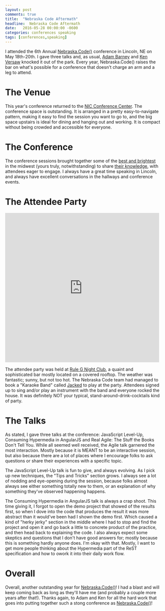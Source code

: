 ```yaml
---
layout: post
comments: true
title:  "Nebraska Code Aftermath"
headline:  Nebraska Code Aftermath
date:   2016-05-28 00:00:00 -0600
categories: conferences speaking
tags: [conferences,speaking]
---
```


I attended the 6th Annual [Nebraska.Code()](http://nebraskacode.com) conference in Lincoln, NE on May 18th-20th. I gave three talks and, as usual, [Adam Barney](https://twitter.com/cabarney) and [Ken Versaw](https://twitter.com/kversaw1) knocked it out of the park. Every year, Nebraska.Code() raises the bar on what's possible for a conference that doesn't charge an arm and a leg to attend.

<!-- more -->

The Venue
==
This year's conference returned to the [NIC Conference Center](http://innovate.unl.edu/nic-conference-center). The conference space is outstanding. It is arranged in a pretty easy-to-navigate pattern, making it easy to find the session you want to go to, and the big space upstairs is ideal for dining and hanging out and working. It is compact without being crowded and accessible for everyone.

The Conference
==
The conference sessions brought together some of the [best and brightest](http://nebraskacode.com/speakers) in the midwest (yours truly, notwithstanding) to share [their knowledge](http://nebraskacode.com/sessions), with attendees eager to engage. I always have a great time speaking in Lincoln, and always have excellent conversations in the hallways and conference events.

The Attendee Party
==
<iframe src="https://www.facebook.com/plugins/post.php?href=https%3A%2F%2Fwww.facebook.com%2Fmatthew.renze%2Fposts%2F10103270179131770&width=500" width="500" height="483" style="border:none;overflow:hidden" scrolling="no" frameborder="0" allowTransparency="true"></iframe>

The attendee party was held at [Rule G Night Club](http://rulegnightclub.com), a quaint and sophisticated bar mostly located on a covered rooftop. The weather was fantastic; sunny, but not too hot. The Nebraska Code team had managed to book a "Karaoke Band" called [Jacked](https://www.facebook.com/jackedomaha) to play at the party. Attendees signed up to sing and/or play an instrument with the band and everyone rocked the house. It was definitely NOT your typical, stand-around-drink-cocktails kind of party.

The Talks
==
As stated, I gave three talks at the conference: JavaScript Level-Up, Consuming Hypermedia in AngularJS and Real Agile: The Stuff the Books Don't Tell You. While all seemed well received, the Agile talk garnered the most interaction. Mostly because it is MEANT to be an interactive session, but also because there are a lot of places where I encourage folks to ask questions or share their experiences with a specific topic.

The JavaScript Level-Up talk is fun to give, and always evolving. As I pick up new techniques, the "Tips and Tricks" section grows. I always see a lot of nodding and eye-opening during the session, because folks almost always see either something totally new to them, or an explanation of why something they've observed happening happens.

The Consuming Hypermedia in AngularJS talk is always a crap shoot. This time giving it, I forgot to open the demo project that showed of the results first, so when I dove into the code that produces the result it was more abstract than it would've been had I shown the demo first. Which caused a kind of "herky jerky" section in the middle where I had to stop and find the project and open it and go back a little to concrete product of the practice, and then head back to explaining the code. I also always expect some skeptics and questions that I don't have good answers for; mostly because this is something hardly anyone does. I'm okay with that. Mostly, I want to get more people thinking about the Hypermedia part of the ReST specification and how to owork it into their daily work flow.

Overall
==
Overall, another outstanding year for [Nebraska.Code()](https://www.facebook.com/nebraskacode)! I had a blast and will keep coming back as long as they'll have me (and probably a couple more years after that!). Thanks again, to Adam and Ken for all the hard work that goes into putting together such a stong conference as [Nebraska.Code()](https://twitter.com/NebraskaCC)!

